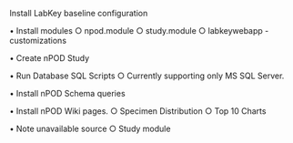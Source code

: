 Install LabKey baseline configuration

• Install modules
	○ npod.module
	○ study.module
	○ labkeywebapp - customizations

• Create nPOD Study

• Run Database SQL Scripts
	○ Currently supporting only MS SQL Server.

• Install nPOD Schema queries

• Install nPOD Wiki pages.
	○ Specimen Distribution
	○ Top 10 Charts

• Note unavailable source
	○ Study module

